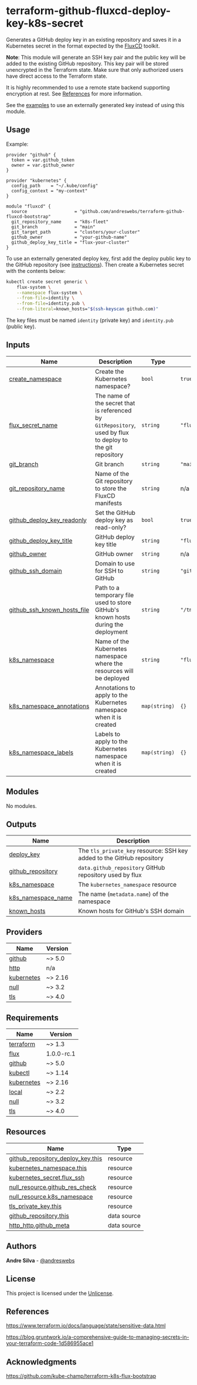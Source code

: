 # terraform-github-fluxcd-deploy-key-k8s-secret

Generates a GitHub deploy key in an existing repository and saves it in a
Kubernetes secret in the format expected by the
[FluxCD](https://fluxcd.io/docs/) toolkit.

**Note**: This module will generate an SSH key pair and the public key will be
added to the existing GitHub repository. This key pair will be stored
unencrypted in the Terraform state. Make sure that only authorized users have
direct access to the Terraform state.

It is highly recommended to use a remote state backend supporting encryption at
rest. See [References](#references) for more information.

See the [examples](#usage) to use an externally generated key instead of using
this module.

[//]: # (BEGIN_TF_DOCS)


## Usage

Example:

```hcl
provider "github" {
  token = var.github_token
  owner = var.github_owner
}

provider "kubernetes" {
  config_path    = "~/.kube/config"
  config_context = "my-context"
}

module "fluxcd" {
  source                  = "github.com/andreswebs/terraform-github-fluxcd-bootstrap"
  git_repository_name     = "k8s-fleet"
  git_branch              = "main"
  git_target_path         = "clusters/your-cluster"
  github_owner            = "your-github-name"
  github_deploy_key_title = "flux-your-cluster"
}
```

To use an externally generated deploy key, first add the deploy public key to the GitHub repository (see [instructions](https://docs.github.com/en/developers/overview/managing-deploy-keys#setup-2)).
Then create a Kubernetes secret with the contents below:

```sh
kubectl create secret generic \
    flux-system \
    --namespace flux-system \
    --from-file=identity \
    --from-file=identity.pub \
    --from-literal=known_hosts="$(ssh-keyscan github.com)"
```

The key files must be named `identity` (private key) and `identity.pub` (public key).



## Inputs

| Name | Description | Type | Default | Required |
|------|-------------|------|---------|:--------:|
| <a name="input_create_namespace"></a> [create\_namespace](#input\_create\_namespace) | Create the Kubernetes namespace? | `bool` | `true` | no |
| <a name="input_flux_secret_name"></a> [flux\_secret\_name](#input\_flux\_secret\_name) | The name of the secret that is referenced by `GitRepository`, used by flux to deploy to the git repository | `string` | `"flux-system"` | no |
| <a name="input_git_branch"></a> [git\_branch](#input\_git\_branch) | Git branch | `string` | `"main"` | no |
| <a name="input_git_repository_name"></a> [git\_repository\_name](#input\_git\_repository\_name) | Name of the Git repository to store the FluxCD manifests | `string` | n/a | yes |
| <a name="input_github_deploy_key_readonly"></a> [github\_deploy\_key\_readonly](#input\_github\_deploy\_key\_readonly) | Set the GitHub deploy key as read-only? | `bool` | `true` | no |
| <a name="input_github_deploy_key_title"></a> [github\_deploy\_key\_title](#input\_github\_deploy\_key\_title) | GitHub deploy key title | `string` | `"flux"` | no |
| <a name="input_github_owner"></a> [github\_owner](#input\_github\_owner) | GitHub owner | `string` | n/a | yes |
| <a name="input_github_ssh_domain"></a> [github\_ssh\_domain](#input\_github\_ssh\_domain) | Domain to use for SSH to GitHub | `string` | `"github.com"` | no |
| <a name="input_github_ssh_known_hosts_file"></a> [github\_ssh\_known\_hosts\_file](#input\_github\_ssh\_known\_hosts\_file) | Path to a temporary file used to store GitHub's known hosts during the deployment | `string` | `"/tmp/github_known_hosts"` | no |
| <a name="input_k8s_namespace"></a> [k8s\_namespace](#input\_k8s\_namespace) | Name of the Kubernetes namespace where the resources will be deployed | `string` | `"flux-system"` | no |
| <a name="input_k8s_namespace_annotations"></a> [k8s\_namespace\_annotations](#input\_k8s\_namespace\_annotations) | Annotations to apply to the Kubernetes namespace when it is created | `map(string)` | `{}` | no |
| <a name="input_k8s_namespace_labels"></a> [k8s\_namespace\_labels](#input\_k8s\_namespace\_labels) | Labels to apply to the Kubernetes namespace when it is created | `map(string)` | `{}` | no |

## Modules

No modules.

## Outputs

| Name | Description |
|------|-------------|
| <a name="output_deploy_key"></a> [deploy\_key](#output\_deploy\_key) | The `tls_private_key` resource: SSH key added to the GitHub repository |
| <a name="output_github_repository"></a> [github\_repository](#output\_github\_repository) | `data.github_repository` GitHub repository used by flux |
| <a name="output_k8s_namespace"></a> [k8s\_namespace](#output\_k8s\_namespace) | The `kubernetes_namespace` resource |
| <a name="output_k8s_namespace_name"></a> [k8s\_namespace\_name](#output\_k8s\_namespace\_name) | The name (`metadata.name`) of the namespace |
| <a name="output_known_hosts"></a> [known\_hosts](#output\_known\_hosts) | Known hosts for GitHub's SSH domain |

## Providers

| Name | Version |
|------|---------|
| <a name="provider_github"></a> [github](#provider\_github) | ~> 5.0 |
| <a name="provider_http"></a> [http](#provider\_http) | n/a |
| <a name="provider_kubernetes"></a> [kubernetes](#provider\_kubernetes) | ~> 2.16 |
| <a name="provider_null"></a> [null](#provider\_null) | ~> 3.2 |
| <a name="provider_tls"></a> [tls](#provider\_tls) | ~> 4.0 |

## Requirements

| Name | Version |
|------|---------|
| <a name="requirement_terraform"></a> [terraform](#requirement\_terraform) | ~> 1.3 |
| <a name="requirement_flux"></a> [flux](#requirement\_flux) | 1.0.0-rc.1 |
| <a name="requirement_github"></a> [github](#requirement\_github) | ~> 5.0 |
| <a name="requirement_kubectl"></a> [kubectl](#requirement\_kubectl) | ~> 1.14 |
| <a name="requirement_kubernetes"></a> [kubernetes](#requirement\_kubernetes) | ~> 2.16 |
| <a name="requirement_local"></a> [local](#requirement\_local) | ~> 2.2 |
| <a name="requirement_null"></a> [null](#requirement\_null) | ~> 3.2 |
| <a name="requirement_tls"></a> [tls](#requirement\_tls) | ~> 4.0 |

## Resources

| Name | Type |
|------|------|
| [github_repository_deploy_key.this](https://registry.terraform.io/providers/integrations/github/latest/docs/resources/repository_deploy_key) | resource |
| [kubernetes_namespace.this](https://registry.terraform.io/providers/hashicorp/kubernetes/latest/docs/resources/namespace) | resource |
| [kubernetes_secret.flux_ssh](https://registry.terraform.io/providers/hashicorp/kubernetes/latest/docs/resources/secret) | resource |
| [null_resource.github_res_check](https://registry.terraform.io/providers/hashicorp/null/latest/docs/resources/resource) | resource |
| [null_resource.k8s_namespace](https://registry.terraform.io/providers/hashicorp/null/latest/docs/resources/resource) | resource |
| [tls_private_key.this](https://registry.terraform.io/providers/hashicorp/tls/latest/docs/resources/private_key) | resource |
| [github_repository.this](https://registry.terraform.io/providers/integrations/github/latest/docs/data-sources/repository) | data source |
| [http_http.github_meta](https://registry.terraform.io/providers/hashicorp/http/latest/docs/data-sources/http) | data source |

[//]: # (END_TF_DOCS)

## Authors

**Andre Silva** - [@andreswebs](https://github.com/andreswebs)

## License

This project is licensed under the [Unlicense](UNLICENSE.md).

## References

<https://www.terraform.io/docs/language/state/sensitive-data.html>

<https://blog.gruntwork.io/a-comprehensive-guide-to-managing-secrets-in-your-terraform-code-1d586955ace1>

## Acknowledgments

<https://github.com/kube-champ/terraform-k8s-flux-bootstrap>
